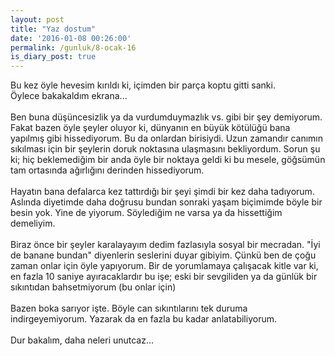 ```yaml
---
layout: post
title: "Yaz dostum"
date: '2016-01-08 00:26:00'
permalink: /gunluk/8-ocak-16
is_diary_post: true
---
```

Bu kez öyle hevesim kırıldı ki, içimden bir parça koptu gitti sanki.<br/>
Öylece bakakaldım ekrana...
<br/><br/>
Ben buna düşüncesizlik ya da vurdumduymazlık vs. gibi bir şey demiyorum. Fakat bazen öyle şeyler oluyor ki, dünyanın en büyük kötülüğü bana yapılmış gibi hissediyorum. Bu da onlardan birisiydi. Uzun zamandır canımın sıkılması için bir şeylerin doruk noktasına ulaşmasını bekliyordum. Sorun şu ki; hiç beklemediğim bir anda öyle bir noktaya geldi ki bu mesele, göğsümün tam ortasında ağırlığını derinden hissediyorum.
<br/><br/>
Hayatın bana defalarca kez tattırdığı bir şeyi şimdi bir kez daha tadıyorum. Aslında diyetimde daha doğrusu bundan sonraki yaşam biçimimde böyle bir besin yok. Yine de yiyorum. Söylediğim ne varsa ya da hissettiğim demeliyim.
<br/><br/>
Biraz önce bir şeyler karalayayım dedim fazlasıyla sosyal bir mecradan. "İyi de banane bundan" diyenlerin seslerini duyar gibiyim. Çünkü ben de çoğu zaman onlar için öyle yapıyorum. Bir de yorumlamaya çalışacak kitle var ki, en fazla 10 saniye ayıracaklardır bu işe; eski bir sevgiliden ya da günlük bir sıkıntıdan bahsetmiyorum (bu onlar için)
<br/><br/>
Bazen boka sarıyor işte. Böyle can sıkıntılarını tek duruma indirgeyemiyorum. Yazarak da en fazla bu kadar anlatabiliyorum.
<br/><br/>
Dur bakalım, daha neleri unutcaz...
